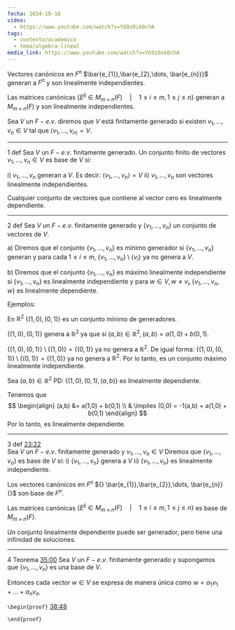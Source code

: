 ```yaml
---
fecha: 2024-10-18
video:
  - https://www.youtube.com/watch?v=YG9zOik0chA
tags:
  - contexto/academico
  - tema/algebra-lineal
media_link: https://www.youtube.com/watch?v=YG9zOik0chA
---
```

Vectores canónicos en $F^{n}$ $\bar{e_{1}},\bar{e_{2},\dots, \bar{e_{n}}}$ generan a $F^{n}$ y son linealmente independientes.

Las matrices canónicas $\{ E^{ij} \in M_{m\times n} (F) \quad \Big| \quad 1 \leq i \leq m , 1 \leq j \leq n \}$ generan a $M_{m \times n}(F)$ y son linealmente independientes.

Sea $V$ un $F-e.v.$ diremos que $V$ está finítamente generado si existen $v_1 , \dots, v_{n}\in V$ tal que $\langle v_1 , \dots, v_{n \rangle}= V$. 

---
1 def
Sea $V$ un $F-e.v.$  finitamente generado. Un conjunto finito de vectores $v_1 , \dots, v_{n} \in V$ es base de $V$ si:

i) $v_1 , \dots, v_n$ generan a $V$. Es decir: $\langle v_1 , \dots, v_{n} \rangle = V$
ii) $v_1 , \dots, v_n$  son vectores linealmente independientes.

Cualquier conjunto de vectores que contiene al vector cero es linealmente dependiente.

---
2 def
Sea $V$ un $F-e.v.$  finitamente generado y $\{ v_1 , \dots, v_n \}$ un conjunto de vectores de $V$.

a)
Diremos que el conjunto $\{ v_1 , \dots, v_n \}$ es mínimo generador si $\{ v_{1} , \dots, v_{n} \}$ generan y para cada $1 \leq i \leq m$, $\{  v_1 , \dots, v_{n} \} \setminus \{ v_{i} \}$ ya no genera a $V$.

b)
Diremos que el conjunto $\{ v_{1} , \dots, v_{n} \}$ es máximo linealmente independiente si $\{ v_{1} , \dots, v_{n} \}$ es linealmente independiente y para $w \in V, w \neq v_{i}, \{  v_{1} , \dots, v_{n}, w \}$ es linealmente dependiente. 

Ejemplos:

En $\mathbb{R}^{2}$
$\{ (1,0), (0,1) \}$ es un conjunto mínimo de generadores.

$\{ (1,0), (0,1) \}$ genera a $\mathbb{R}^{2}$ ya que si $(a,b) \in \mathbb{R}^{2}, (a,b) = a(1,0)+b(0,1)$.


$\{ (1,0), (0,1) \} \setminus \{  (1,0) \} = \{ (0,1) \}$ ya no genera a $\mathbb{R}^{2}$. De igual forma:
$\{ (1,0), (0,1) \} \setminus \{  (0,1) \} = \{ (1,0) \}$ ya no genera a $\mathbb{R}^{2}$.
Por lo tanto, es un conjunto máximo linealmente independiente. 


Sea $(a,b) \in \mathbb{R}^{2}$
PD: $\{ (1,0), (0,1), (a,b) \}$ es linealmente dependiente.

Tenemos que 
$$
\begin{align}
(a,b) &= a(1,0) + b(0,1) \\
& \implies (0,0) = -1(a,b) + a(1,0) + b(0,1)
\end{align}
$$
Por lo tanto, es linealmente dependiente.


---
3 def
[23:22]()  
Sea $V$ un $F-e.v.$ finítamente generado y $v_{1} , \dots, v_{n} \in V$
Diremos que $\{ v_{1} , \dots, v_{n} \}$ es base de $V$ si:
i) $\{ v_{1} , \dots, v_{n} \}$ genera a $V$
ii) $\{ v_{1} , \dots, v_{n} \}$ es linealmente independiente.


Los vectores canónicos en $F^{n}$ ${} \bar{e_{1}},\bar{e_{2}},\dots, \bar{e_{n}} {}$ son base de $F^{n}$.

Las matrices canónicas $\{  E^{ij} \in M_{m \times n} (F) \quad \Big| \quad 1 \leq i \leq m, 1 \leq j \leq n \}$ es base de $M_{m \times n}(F)$.

Un conjunto linealmente dependiente puede ser generador, pero tiene una infinidad de soluciones. 

---
4
Teorema
[35:00]()
Sea $V$ un $F-e.v.$ finitamente generado y supongamos que $\{  v_{1} , \dots, v_{n} \}$ es una base de $V$. 

Entonces cada vector $w \in V$ se expresa de manera única como $w = \alpha_{1} v_{1} + \dots + \alpha_{n}v_{n}$.

`\begin{proof}`
[38:48]()


`\end{proof}`


